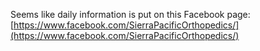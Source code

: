 Seems like daily information is put on this Facebook page: [https://www.facebook.com/SierraPacificOrthopedics/](https://www.facebook.com/SierraPacificOrthopedics/)
